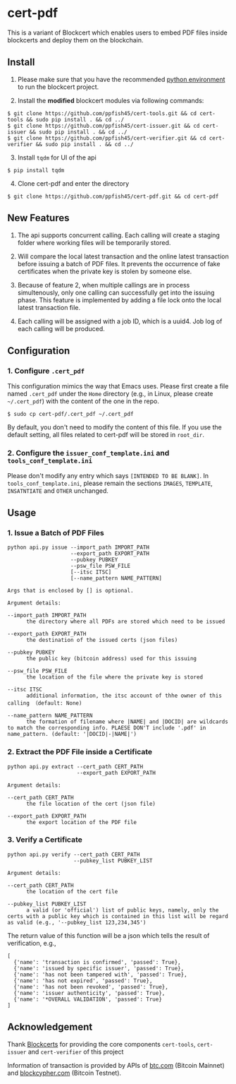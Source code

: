 # cert-pdf
This is a variant of Blockcert which enables users to embed PDF files inside blockcerts and deploy them on the blockchain.

## Install

1. Please make sure that you have the recommended [python environment](https://github.com/blockchain-certificates/cert-issuer/blob/master/docs/virtualenv.md) to run the blockcert project.

2. Install the **modified** blockcert modules via following commands:

```
$ git clone https://github.com/ppfish45/cert-tools.git && cd cert-tools && sudo pip install . && cd ../
$ git clone https://github.com/ppfish45/cert-issuer.git && cd cert-issuer && sudo pip install . && cd ../
$ git clone https://github.com/ppfish45/cert-verifier.git && cd cert-verifier && sudo pip install . && cd ../
```

3. Install `tqdm` for UI of the api

```
$ pip install tqdm
```

4. Clone cert-pdf and enter the directory

```
$ git clone https://github.com/ppfish45/cert-pdf.git && cd cert-pdf
```

## New Features

1. The api supports concurrent calling. Each calling will create a staging folder where working files will be temporarily stored.

2. Will compare the local latest transaction and the online latest transaction before issuing a batch of PDF files. It prevents the occurrence of fake certificates when the private key is stolen by someone else. 

3. Because of feature 2, when multiple callings are in process simultenously, only one calling can successfully get into the issuing phase. This feature is implemented by adding a file lock onto the local latest transaction file.

4. Each calling will be assigned with a job ID, which is a uuid4. Job log of each calling will be produced. 

## Configuration

### 1. Configure `.cert_pdf`

This configuration mimics the way that Emacs uses. Please first create a file named `.cert_pdf` under the `Home` directory (e.g., in Linux, please create `~/.cert_pdf`) with the content of the one in the repo.

```
$ sudo cp cert-pdf/.cert_pdf ~/.cert_pdf
```

By default, you don't need to modify the content of this file. If you use the default setting, all files related to cert-pdf will be stored in `root_dir`.

### 2. Configure the `issuer_conf_template.ini` and `tools_conf_template.ini`

Please don't modify any entry which says `[INTENDED TO BE BLANK]`. In `tools_conf_template.ini`, please remain the sections `IMAGES`, `TEMPLATE`, `INSATNTIATE` and `OTHER` unchanged.

## Usage

### 1. Issue a Batch of PDF Files

```
python api.py issue --import_path IMPORT_PATH
                    --export_path EXPORT_PATH
                    --pubkey PUBKEY
                    --psw_file PSW_FILE
                    [--itsc ITSC]
                    [--name_pattern NAME_PATTERN]

Args that is enclosed by [] is optional.

Argument details:

--import_path IMPORT_PATH
      the directory where all PDFs are stored which need to be issued

--export_path EXPORT_PATH
      the destination of the issued certs (json files)

--pubkey PUBKEY
      the public key (bitcoin address) used for this issuing

--psw_file PSW_FILE
      the location of the file where the private key is stored

--itsc ITSC
      additional information, the itsc account of thhe owner of this calling （default: None)

--name_pattern NAME_PATTERN
      the formation of filename where |NAME| and |DOCID| are wildcards to match the corresponding info. PLAESE DON'T include '.pdf' in name_pattern. (default: '|DOCID|-|NAME|')
```

### 2. Extract the PDF File inside a Certificate

```
python api.py extract --cert_path CERT_PATH
                      --export_path EXPORT_PATH

Argument details:

--cert_path CERT_PATH
      the file location of the cert (json file)

--export_path EXPORT_PATH
      the export location of the PDF file
```

### 3. Verify a Certificate

```
python api.py verify --cert_path CERT_PATH
                     --pubkey_list PUBKEY_LIST

Argument details:

--cert_path CERT_PATH
      the location of the cert file

--pubkey_list PUBKEY_LIST
      a valid (or 'official') list of public keys, namely, only the certs with a public key which is contained in this list will be regard as valid (e.g., '--pubkey_list 123,234,345')
```

The return value of this function will be a json which tells the result of verification, e.g.,

```
[
  {'name': 'transaction is confirmed', 'passed': True},
  {'name': 'issued by specific issuer', 'passed': True},
  {'name': 'has not been tampered with', 'passed': True},
  {'name': 'has not expired', 'passed': True},
  {'name': 'has not been revoked', 'passed': True},
  {'name': 'issuer authenticity', 'passed': True},
  {'name': '*OVERALL VALIDATION', 'passed': True}
]
```

## Acknowledgement

Thank [Blockcerts](https://github.com/blockchain-certificates) for providing the core components `cert-tools`, `cert-issuer` and `cert-verifier` of this project

Information of transaction is provided by APIs of [btc.com](btc.com) (Bitcoin Mainnet) and [blockcypher.com](blockcypher.com) (Bitcoin Testnet).
